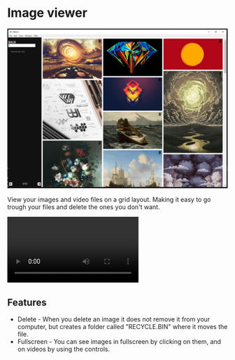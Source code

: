 # Image viewer
![ImageViewer](https://raw.githubusercontent.com/wigsnes/ImageViewer/main/imageViewer.PNG)

View your images and video files on a grid layout. Making it easy to go trough your files and delete the ones you don't want.

![Video preview](https://user-images.githubusercontent.com/10787984/109404107-461d9880-7963-11eb-967f-c2c21fddf4a8.mp4)

## Features
* Delete - When you delete an image it does not remove it from your computer, but creates a folder called "RECYCLE.BIN" where it moves the file.
* Fullscreen - You can see images in fullscreen by clicking on them, and on videos by using the controls.
